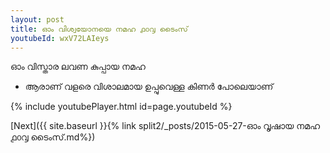 ```yaml
---
layout: post
title: ഓം വിശ്വയോനയെ നമഹ ൧൦൮ ടൈംസ്
youtubeId: wxV72LAIeys
---
```

 
 
 ഓം വിസ്താര ലവണ കുപ്പായ നമഹ 
 
 -  ആരാണ് വളരെ വിശാലമായ ഉപ്പുവെള്ള കിണർ പോലെയാണ് 
 
  
 
  
 
 
 
 
 
 


{% include youtubePlayer.html id=page.youtubeId %}
 
[Next]({{ site.baseurl }}{% link  split2/_posts/2015-05-27-ഓം വൃഷായ നമഹ ൧൦൮ ടൈംസ്.md%})
 
